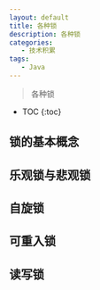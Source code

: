```yaml
---
layout: default
title: 各种锁
description: 各种锁
categories: 
   - 技术积累
tags: 
   - Java
---
```


> 各种锁

<!-- more -->
* TOC
{:toc}

## 锁的基本概念

## 乐观锁与悲观锁

## 自旋锁

## 可重入锁

## 读写锁